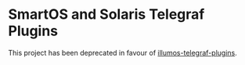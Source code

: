 # SmartOS and Solaris Telegraf Plugins

This project has been deprecated in favour of
[illumos-telegraf-plugins](https://github.com/snltd/illumos-telegraf-plugins).

